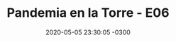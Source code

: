 ---
layout: post
category: Coqueto Escenario
date: 2020-05-05 23:30:05 -0300
title: "Pandemia en la Torre - E06"
image: /todopasa/images/coqueto.png
summary: Presentación de Pandemia en la Torre.
file: /todopasa/audios/pandemia/pandemiaE06.mp3
duration: 00:57
oceanourl: https://despinouy.github.io/todopasa/coqueto%20escenario/2020/05/05/Pandemia_en_la_torre_-_E06.html
---